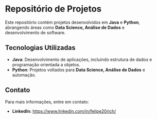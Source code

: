 # Repositório de Projetos

Este repositório contém projetos desenvolvidos em **Java** e **Python**, abrangendo áreas como **Data Science, Análise de Dados** e desenvolvimento de software.

## Tecnologias Utilizadas

- **Java**: Desenvolvimento de aplicações, incluindo estrutura de dados e programação orientada a objetos.
- **Python**: Projetos voltados para **Data Science, Análise de Dados** e automação.

## Contato

Para mais informações, entre em contato:

- **LinkedIn:** https://www.linkedin.com/in/felipe20rich/
